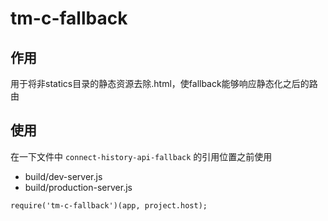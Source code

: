# tm-c-fallback

## 作用

用于将非statics目录的静态资源去除.html，使fallback能够响应静态化之后的路由

## 使用

在一下文件中 `connect-history-api-fallback` 的引用位置之前使用

* build/dev-server.js
* build/production-server.js

```
require('tm-c-fallback')(app, project.host);
```